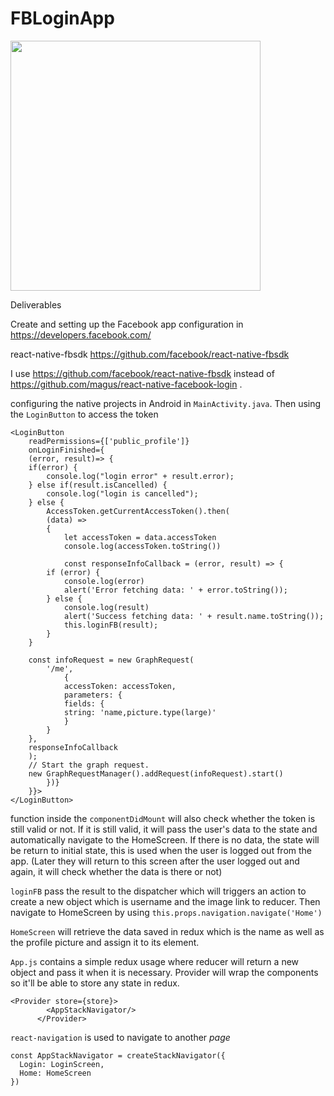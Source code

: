 # FBLoginApp

<img src="https://media.giphy.com/media/FCAf4VqYnLOvq9J1BS/giphy.gif" height="400" />

Deliverables

Create and setting up the Facebook app configuration in https://developers.facebook.com/

react-native-fbsdk https://github.com/facebook/react-native-fbsdk

I use https://github.com/facebook/react-native-fbsdk instead of https://github.com/magus/react-native-facebook-login .

configuring the native projects in Android in `MainActivity.java`.
Then using the `LoginButton` to access the token
```
<LoginButton
    readPermissions={['public_profile']}
    onLoginFinished={
    (error, result)=> {
    if(error) {
        console.log("login error" + result.error);
    } else if(result.isCancelled) {
        console.log("login is cancelled");
    } else {
        AccessToken.getCurrentAccessToken().then(
        (data) => 
        {
            let accessToken = data.accessToken
            console.log(accessToken.toString())
                    
            const responseInfoCallback = (error, result) => {
        if (error) {
            console.log(error)
            alert('Error fetching data: ' + error.toString());
        } else {
            console.log(result)
            alert('Success fetching data: ' + result.name.toString());                                     
            this.loginFB(result);
        }
    }
                    
    const infoRequest = new GraphRequest(
        '/me',
            {
            accessToken: accessToken,
            parameters: {
            fields: {
            string: 'name,picture.type(large)'
            }
        }
    },
    responseInfoCallback
    );
    // Start the graph request.
    new GraphRequestManager().addRequest(infoRequest).start()
        })}
    }}>
</LoginButton>
```

function inside the `componentDidMount` will also check whether the token is still valid or not. If it is still valid, it will pass the user's data to the state and automatically navigate to the HomeScreen. If there is no data, the state will be return to initial state, this is used when the user is logged out from the app. (Later they will return to this screen after the user logged out and again, it will check whether the data is there or not)

`loginFB` pass the result to the dispatcher which will triggers an action to create a new object which is username and the image link to reducer.
Then navigate to HomeScreen by using `this.props.navigation.navigate('Home')`

`HomeScreen` will retrieve the data saved in redux which is the name as well as the profile picture and assign it to its element.

`App.js` contains a simple redux usage where reducer will return a new object and pass it when it is necessary. Provider will wrap the components so it'll be able to store any state in redux.
```
<Provider store={store}>
        <AppStackNavigator/>
      </Provider>
```
`react-navigation` is used to navigate to another *page*
```
const AppStackNavigator = createStackNavigator({
  Login: LoginScreen,
  Home: HomeScreen
})
```

